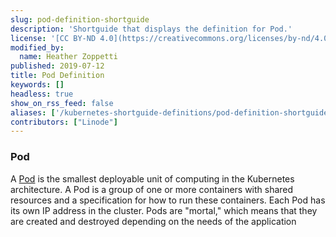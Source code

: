 ```yaml
---
slug: pod-definition-shortguide
description: 'Shortguide that displays the definition for Pod.'
license: '[CC BY-ND 4.0](https://creativecommons.org/licenses/by-nd/4.0)'
modified_by:
  name: Heather Zoppetti
published: 2019-07-12
title: Pod Definition
keywords: []
headless: true
show_on_rss_feed: false
aliases: ['/kubernetes-shortguide-definitions/pod-definition-shortguide/']
contributors: ["Linode"]
---
```


### Pod

A [Pod](https://kubernetes.io/docs/concepts/workloads/pods/pod/) is the smallest deployable unit of computing in the Kubernetes architecture. A Pod is a group of one or more containers with shared resources and a specification for how to run these containers. Each Pod has its own IP address in the cluster. Pods are "mortal," which means that they are created and destroyed depending on the needs of the application
